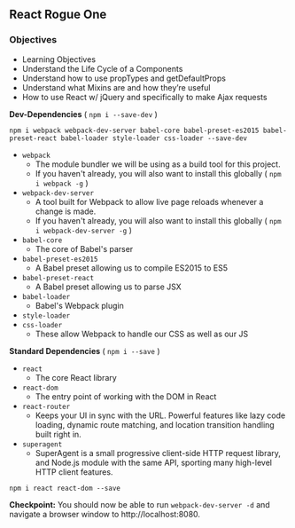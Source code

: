 ## React Rogue One

### Objectives
* Learning Objectives
* Understand the Life Cycle of a Components
* Understand how to use propTypes and getDefaultProps
* Understand what Mixins are and how they’re useful
* How to use React w/ jQuery and specifically to make Ajax requests

**Dev-Dependencies** ( `npm i --save-dev` )

`npm i webpack webpack-dev-server babel-core babel-preset-es2015 babel-preset-react babel-loader style-loader css-loader --save-dev`

* `webpack`
    * The module bundler we will be using as a build tool for this project.
    * If you haven't already, you will also want to install this globally ( `npm i webpack -g` )
* `webpack-dev-server`
    * A tool built for Webpack to allow live page reloads whenever a change is made.
    * If you haven't already, you will also want to install this globally ( `npm i webpack-dev-server -g` )
* `babel-core`
    * The core of Babel's parser
* `babel-preset-es2015`
    * A Babel preset allowing us to compile ES2015 to ES5
* `babel-preset-react`
    * A Babel preset allowing us to parse JSX
* `babel-loader`
    * Babel's Webpack plugin
* `style-loader`
* `css-loader`
    * These allow Webpack to handle our CSS as well as our JS

**Standard Dependencies** ( `npm i --save` )

* `react`
    * The core React library
* `react-dom`
    * The entry point of working with the DOM in React
* `react-router`
    * Keeps your UI in sync with the URL. Powerful features like lazy code loading, dynamic route matching, and location transition handling built right in.
* `superagent`
    * SuperAgent is a small progressive client-side HTTP request library, and Node.js module with the same API, sporting many high-level HTTP client features.

`npm i react react-dom --save`

**Checkpoint:** You should now be able to run `webpack-dev-server -d` and navigate a browser window to http://localhost:8080.
